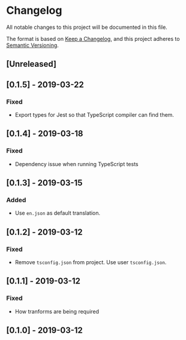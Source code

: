 # Changelog

All notable changes to this project will be documented in this file.

The format is based on [Keep a Changelog](https://keepachangelog.com/en/1.0.0/),
and this project adheres to [Semantic Versioning](https://semver.org/spec/v2.0.0.html).

## [Unreleased]

## [0.1.5] - 2019-03-22

### Fixed

- Export types for Jest so that TypeScript compiler can find them.

## [0.1.4] - 2019-03-18

### Fixed

- Dependency issue when running TypeScript tests

## [0.1.3] - 2019-03-15

### Added

- Use `en.json` as default translation.

## [0.1.2] - 2019-03-12

### Fixed

- Remove `tsconfig.json` from project. Use user `tsconfig.json`.

## [0.1.1] - 2019-03-12

### Fixed

- How tranforms are being required

## [0.1.0] - 2019-03-12
